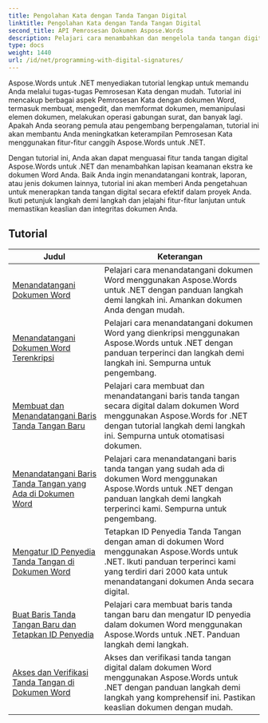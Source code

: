 ```yaml
---
title: Pengolahan Kata dengan Tanda Tangan Digital
linktitle: Pengolahan Kata dengan Tanda Tangan Digital
second_title: API Pemrosesan Dokumen Aspose.Words
description: Pelajari cara menambahkan dan mengelola tanda tangan digital dalam dokumen Word menggunakan Aspose.Words untuk .NET. Tutorial ini memandu Anda melalui langkah-langkah untuk membuat tanda tangan digital dan menambahkannya ke dokumen Anda.
type: docs
weight: 1440
url: /id/net/programming-with-digital-signatures/
---
```

Aspose.Words untuk .NET menyediakan tutorial lengkap untuk memandu Anda melalui tugas-tugas Pemrosesan Kata dengan mudah. Tutorial ini mencakup berbagai aspek Pemrosesan Kata dengan dokumen Word, termasuk membuat, mengedit, dan memformat dokumen, memanipulasi elemen dokumen, melakukan operasi gabungan surat, dan banyak lagi. Apakah Anda seorang pemula atau pengembang berpengalaman, tutorial ini akan membantu Anda meningkatkan keterampilan Pemrosesan Kata menggunakan fitur-fitur canggih Aspose.Words untuk .NET.

Dengan tutorial ini, Anda akan dapat menguasai fitur tanda tangan digital Aspose.Words untuk .NET dan menambahkan lapisan keamanan ekstra ke dokumen Word Anda. Baik Anda ingin menandatangani kontrak, laporan, atau jenis dokumen lainnya, tutorial ini akan memberi Anda pengetahuan untuk menerapkan tanda tangan digital secara efektif dalam proyek Anda. Ikuti petunjuk langkah demi langkah dan jelajahi fitur-fitur lanjutan untuk memastikan keaslian dan integritas dokumen Anda.

 ## Tutorial
| Judul | Keterangan |
| --- | --- |
| [Menandatangani Dokumen Word](./sign-document/) | Pelajari cara menandatangani dokumen Word menggunakan Aspose.Words untuk .NET dengan panduan langkah demi langkah ini. Amankan dokumen Anda dengan mudah. |
| [Menandatangani Dokumen Word Terenkripsi](./signing-encrypted-document/) | Pelajari cara menandatangani dokumen Word yang dienkripsi menggunakan Aspose.Words untuk .NET dengan panduan terperinci dan langkah demi langkah ini. Sempurna untuk pengembang. |
| [Membuat dan Menandatangani Baris Tanda Tangan Baru](./creating-and-signing-new-signature-line/) | Pelajari cara membuat dan menandatangani baris tanda tangan secara digital dalam dokumen Word menggunakan Aspose.Words for .NET dengan tutorial langkah demi langkah ini. Sempurna untuk otomatisasi dokumen. |
| [Menandatangani Baris Tanda Tangan yang Ada di Dokumen Word](./signing-existing-signature-line/) | Pelajari cara menandatangani baris tanda tangan yang sudah ada di dokumen Word menggunakan Aspose.Words untuk .NET dengan panduan langkah demi langkah terperinci kami. Sempurna untuk pengembang. |
| [Mengatur ID Penyedia Tanda Tangan di Dokumen Word](./set-signature-provider-id/) | Tetapkan ID Penyedia Tanda Tangan dengan aman di dokumen Word menggunakan Aspose.Words untuk .NET. Ikuti panduan terperinci kami yang terdiri dari 2000 kata untuk menandatangani dokumen Anda secara digital. |
| [Buat Baris Tanda Tangan Baru dan Tetapkan ID Penyedia](./create-new-signature-line-and-set-provider-id/) | Pelajari cara membuat baris tanda tangan baru dan mengatur ID penyedia dalam dokumen Word menggunakan Aspose.Words untuk .NET. Panduan langkah demi langkah. |
| [Akses dan Verifikasi Tanda Tangan di Dokumen Word](./access-and-verify-signature/) | Akses dan verifikasi tanda tangan digital dalam dokumen Word menggunakan Aspose.Words untuk .NET dengan panduan langkah demi langkah yang komprehensif ini. Pastikan keaslian dokumen dengan mudah. |